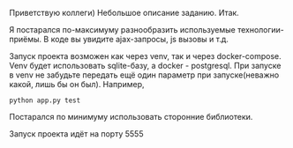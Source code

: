 ﻿Приветствую коллеги) Небольшое описание заданию. Итак.

Я постарался по-максимуму разнообразить используемые технологии-приёмы. В коде вы увидите ajax-запросы, js вызовы и т.д.

Запуск проекта возможен как через venv, так и через docker-compose. Venv будет использовать sqlite-базу, а docker - postgresql. При запуске в venv не забудьте передать ещё один параметр при запуске(неважно какой, лишь бы он был). Например,

`python app.py test`

Постарался по минимуму использовать сторонние библиотеки. 

Запуск проекта идёт на порту 5555
